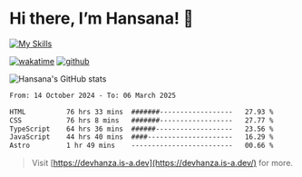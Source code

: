 # Hi there, I’m Hansana! 👋

[![My Skills](https://skillicons.dev/icons?i=js,ts,react,angular,nodejs,py,wordpress)](https://hansana.is-a.dev)

[![wakatime](https://wakatime.com/badge/user/cf3817f9-1dca-4dc8-876a-c4ae6f6942cc.svg)](https://wakatime.com/@cf3817f9-1dca-4dc8-876a-c4ae6f6942cc)
[![github](https://img.shields.io/github/followers/DevHanza?logo=github&style=plastic)](https://github.com/DevHanza?tab=followers)

![Hansana's GitHub stats](https://github-readme-stats.vercel.app/api?username=DevHanza\&hide=issues\&show_icons=true&theme=dark)

<!--START_SECTION:waka-->

```txt
From: 14 October 2024 - To: 06 March 2025

HTML          76 hrs 33 mins  #######------------------   27.93 %
CSS           76 hrs 8 mins   #######------------------   27.77 %
TypeScript    64 hrs 36 mins  ######-------------------   23.56 %
JavaScript    44 hrs 40 mins  ####---------------------   16.29 %
Astro         1 hr 49 mins    -------------------------   00.66 %
```

<!--END_SECTION:waka-->

> Visit [https://devhanza.is-a.dev](https://devhanza.is-a.dev/) for more.
